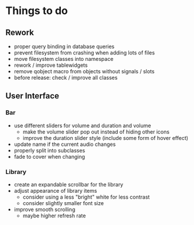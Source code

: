 # Things to do

## Rework
- proper query binding in database queries
- prevent filesystem from crashing when adding lots of files
- move filesystem classes into namespace
- rework / improve tablewidgets
- remove qobject macro from objects without signals / slots
- before release: check / improve all classes

## User Interface
### Bar
- use different sliders for volume and duration and volume
  - make the volume slider pop out instead of hiding other icons
  - improve the duration slider style (include some form of hover effect)
- update name if the current audio changes
- properly split into subclasses
- fade to cover when changing

### Library
- create an expandable scrollbar for the library
- adjust appearance of library items
  - consider using a less "bright" white for less contrast
  - consider slightly smaller font size
- improve smooth scrolling
  - maybe higher refresh rate
